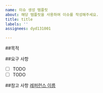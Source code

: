 ```yaml
---
name: 이슈 생성 템플릿
about: 해당 템플릿을 사용하여 이슈를 작성해주세요.
title: title
labels: ''
assignees: dyd131001

---
```


##목적

##요구 사항
-[ ] TODO
-[ ] TODO

##참고 사항
[레퍼런스 이름](URL)
